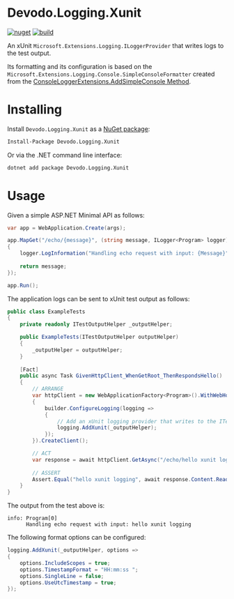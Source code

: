 # Devodo.Logging.Xunit

[![nuget](https://img.shields.io/nuget/v/Devodo.Logging.Xunit.svg)](https://www.nuget.org/packages/Devodo.Logging.Xunit)
[![build](https://github.com/devodo/Logging.Xunit/actions/workflows/build.yml/badge.svg)](https://github.com/devodo/Logging.Xunit/actions/workflows/build.yml)

An xUnit `Microsoft.Extensions.Logging.ILoggerProvider` that writes logs to the test output.

Its formatting and its configuration is based on the `Microsoft.Extensions.Logging.Console.SimpleConsoleFormatter` created from the [ConsoleLoggerExtensions.AddSimpleConsole Method](https://learn.microsoft.com/en-us/dotnet/api/microsoft.extensions.logging.consoleloggerextensions.addsimpleconsole).

# Installing

Install `Devodo.Logging.Xunit` as a [NuGet package](https://www.nuget.org/packages/Devodo.Logging.Xunit):

```sh
Install-Package Devodo.Logging.Xunit
```

Or via the .NET command line interface:

```sh
dotnet add package Devodo.Logging.Xunit
```

# Usage

Given a simple ASP.NET Minimal API as follows:

```csharp
var app = WebApplication.Create(args);

app.MapGet("/echo/{message}", (string message, ILogger<Program> logger) =>
{
    logger.LogInformation("Handling echo request with input: {Message}", message);
    
    return message;
});

app.Run();
```

The application logs can be sent to xUnit test output as follows:

```csharp
public class ExampleTests
{
    private readonly ITestOutputHelper _outputHelper;

    public ExampleTests(ITestOutputHelper outputHelper)
    {
        _outputHelper = outputHelper;
    }
    
    [Fact]
    public async Task GivenHttpClient_WhenGetRoot_ThenRespondsHello()
    {
        // ARRANGE
        var httpClient = new WebApplicationFactory<Program>().WithWebHostBuilder(builder =>
        {
            builder.ConfigureLogging(logging =>
            {
                // Add an xUnit logging provider that writes to the ITestOutputHelper
                logging.AddXunit(_outputHelper);
            });
        }).CreateClient();

        // ACT
        var response = await httpClient.GetAsync("/echo/hello xunit logging");
        
        // ASSERT
        Assert.Equal("hello xunit logging", await response.Content.ReadAsStringAsync());
    }
}
```

The output from the test above is:
```
info: Program[0]
      Handling echo request with input: hello xunit logging
```

The following format options can be configured:
```csharp
logging.AddXunit(_outputHelper, options =>
{
    options.IncludeScopes = true;
    options.TimestampFormat = "HH:mm:ss ";
    options.SingleLine = false;
    options.UseUtcTimestamp = true;
});
```